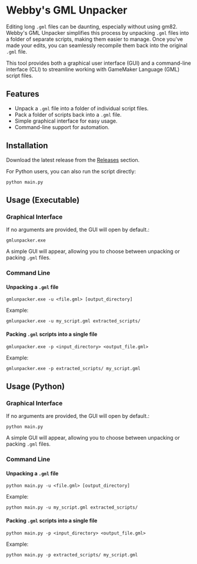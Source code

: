 # Webby's GML Unpacker

Editing long `.gml` files can be daunting, especially without using gm82. Webby's GML Unpacker simplifies this process by unpacking `.gml` files into a folder of separate scripts, making them easier to manage. Once you've made your edits, you can seamlessly recompile them back into the original `.gml` file.

This tool provides both a graphical user interface (GUI) and a command-line interface (CLI) to streamline working with GameMaker Language (GML) script files.


## Features

- Unpack a `.gml` file into a folder of individual script files.
- Pack a folder of scripts back into a `.gml` file.
- Simple graphical interface for easy usage.
- Command-line support for automation.


## Installation

Download the latest release from the [Releases](https://github.com/wbstkr/Webby-GML-Unpacker/releases/latest) section.

For Python users, you can also run the script directly:

```pwsh
python main.py
```


## Usage (Executable)

### Graphical Interface

If no arguments are provided, the GUI will open by default.:

```pwsh
gmlunpacker.exe
```

A simple GUI will appear, allowing you to choose between unpacking or packing `.gml` files.

### Command Line

#### Unpacking a `.gml` file

```pwsh
gmlunpacker.exe -u <file.gml> [output_directory]
```

Example:

```pwsh
gmlunpacker.exe -u my_script.gml extracted_scripts/
```

#### Packing `.gml` scripts into a single file

```pwsh
gmlunpacker.exe -p <input_directory> <output_file.gml>
```

Example:

```pwsh
gmlunpacker.exe -p extracted_scripts/ my_script.gml
```


## Usage (Python)

### Graphical Interface

If no arguments are provided, the GUI will open by default.:

```pwsh
python main.py
```

A simple GUI will appear, allowing you to choose between unpacking or packing `.gml` files.

### Command Line

#### Unpacking a `.gml` file

```pwsh
python main.py -u <file.gml> [output_directory]
```

Example:

```pwsh
python main.py -u my_script.gml extracted_scripts/
```

#### Packing `.gml` scripts into a single file

```pwsh
python main.py -p <input_directory> <output_file.gml>
```

Example:

```pwsh
python main.py -p extracted_scripts/ my_script.gml
```
